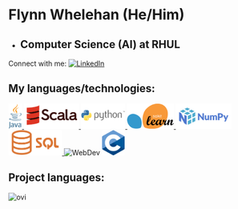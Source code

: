 # Flynn Whelehan (He/Him)
- ## Computer Science (AI) at RHUL
Connect with me:
<a href="https://www.linkedin.com/in/flynnWhelehan/" target="_blank"><img src="https://img.shields.io/badge/LinkedIn-%230077B5.svg?&style=flat-square&logo=linkedin&logoColor=white" alt="LinkedIn"></a>

## My languages/technologies:
<a 
   href="https://www.java.com/en/">
   <img src="https://github.com/flynnWhelehan/flynnWhelehan/blob/main/images/Logos/java.png" height="50" alt="Java">
</a>
<a
   href="https://www.scala-lang.org/">
   <img src="https://github.com/flynnWhelehan/flynnWhelehan/blob/main/images/Logos/scala.png" height="50" alt="Scala">
</a>
<a
   href="https://www.python.org/">
   <img src="https://github.com/flynnWhelehan/flynnWhelehan/blob/main/images/Logos/python.png" height="50" alt="Python">
</a>
<a
   href="https://scikit-learn.org/stable/">
   <img src="https://github.com/flynnWhelehan/flynnWhelehan/blob/main/images/Logos/scikitlearn.png" height="50" alt="SciKitLearn">
</a>
<a
   href="https://numpy.org/">
   <img src="https://github.com/flynnWhelehan/flynnWhelehan/blob/main/images/Logos/numpy.png" height="50" alt="NumPy">
</a>
<a
   href="https://en.wikipedia.org/wiki/SQL">
   <img src="https://github.com/flynnWhelehan/flynnWhelehan/blob/main/images/Logos/sql.png" height="50" alt="SQL">
</a>
<a>
   <img src="https://github.com/flynnWhelehan/flynnWhelehan/blob/main/images/Logos/weddev.png" height="50" alt="WebDev">
</a>
<a
   href="https://en.wikipedia.org/wiki/C_(programming_language)">
   <img src="https://github.com/flynnWhelehan/flynnWhelehan/blob/main/images/Logos/c.png" height="50" alt="C">
</a>


## Project languages:
<img src="https://github-readme-stats.vercel.app/api/top-langs?username=flynnWhelehan&show_icons=true&locale=en&layout=compact&theme=chartreuse-dark" alt="ovi" />

<!--
## Main Repositories
[![ReadMe Card](https://github-readme-stats.vercel.app/api/pin/?username=flynnWhelehan&repo=ThirdYear)](https://github.com/flynnWhelehan/thirdYear)
[![ReadMe Card](https://github-readme-stats.vercel.app/api/pin/?username=flynnWhelehan&repo=SecondYear)](https://github.com/flynnWhelehan/secondYear)
-->


<!--
**flynnWhelehan/flynnWhelehan** is a ✨ _special_ ✨ repository because its `README.md` (this file) appears on your GitHub profile.

Here are some ideas to get you started:

- 🔭 I’m currently working on ...
- 🌱 I’m currently learning ...
- 😄 Pronouns: ...
- ⚡ Fun fact: ...
-->
